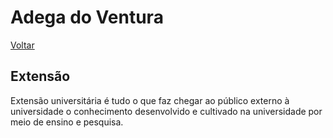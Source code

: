 # Adega do Ventura

[Voltar](README.md)

## Extensão

Extensão universitária é tudo o que faz chegar ao público externo à universidade o conhecimento desenvolvido e cultivado na universidade por meio de ensino e pesquisa.

<!--

https://www.youtube.com/watch?v=SQ_g0d5GpDc
22 de mar. de 2020
Série "Introdução às Bases da Estatística Bayesiana"
Parte 1/6: Apresentando a Estatística Bayesiana

https://www.youtube.com/watch?v=eDi88i_YYxc&t
1 de abr. de 2020
Série "Introdução às Bases da Estatística Bayesiana"
Parte 2/6: Probabilidade como Caracterização Quantitativa de Escolha Racional de Crença

-->
